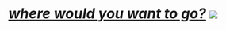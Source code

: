 # [*where would you want to go?*](https://kits.ju.mp/) ![](https://pixels.crd.co/assets/images/gallery58/ca8c8959.gif)
